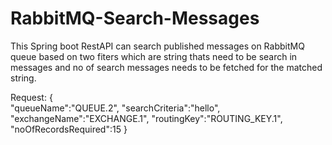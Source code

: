# RabbitMQ-Search-Messages

This Spring boot RestAPI can search published messages on RabbitMQ queue based on two fiters which are string thats need to be search in messages and no of search messages needs to be fetched for the matched string.

Request:
{   
    "queueName":"QUEUE.2",
    "searchCriteria":"hello",
    "exchangeName":"EXCHANGE.1",
    "routingKey":"ROUTING_KEY.1",
    "noOfRecordsRequired":15
}

